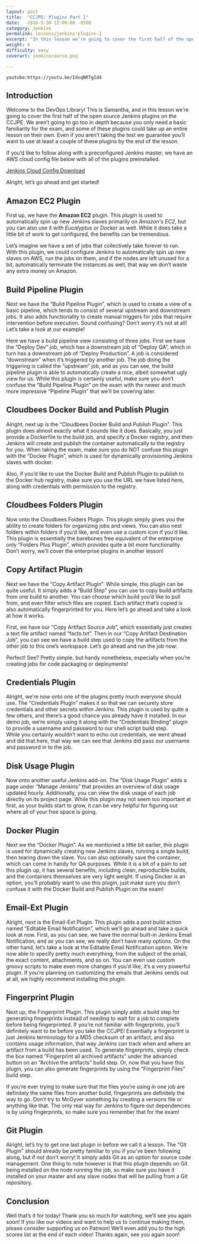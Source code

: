 ```yaml
---
layout: post
title:  "CCJPE: Plugins Part I"
date:   2016-5-30 12:00:00 -0500
category: Jenkins
permalink: lessons/jenkins-plugins-1
excerpt: "In this lesson we’re going to cover the first half of the open source Jenkins plugins on the CCJPE"
weight: 6
difficulty: easy
coverart: jenkinscourse.png

---
```

`youtube:https://youtu.be/IdvqNRTgId4`

Introduction
------------
Welcome to the DevOps Library!  This is Samantha, and in this lesson we’re going to cover the first half of the open source Jenkins plugins on the CCJPE.  We aren’t going to go too in depth because you only need a basic familiarity for the exam, and some of these plugins could take up an entire lesson on their own.  Even if you aren’t taking the test we guarantee you’ll want to use at least a couple of these plugins by the end of the lesson.  

If you’d like to follow along with a preconfigured Jenkins master, we have an AWS cloud config file below with all of the plugins preinstalled.

[Jenkins Cloud Config Download](http://www.devopslibrary.com/jenkinscloud.txt)

Alright, let’s go ahead and get started!

Amazon EC2 Plugin
-----------------
First up, we have the **Amazon EC2** plugin.  This plugin is used to automatically spin up new Jenkins slaves primarily on *Amazon's EC2*, but you can also use it with *Eucalyptus* or *Docker* as well.  While it does take a little bit of work to get configured, the benefits can be tremendous.  

Let’s imagine we have a set of jobs that collectively take forever to run.  
With this plugin, we could configure Jenkins to automatically spin up new slaves on AWS, run the jobs on them, and if the nodes are left unused for a bit, automatically terminate the instances as well, that way we don’t waste any extra money on Amazon.

Build Pipeline Plugin
---------------------
Next we have the “Build Pipeline Plugin”, which is used to create a view of a basic pipeline, which tends to consist of several upstream and downstream jobs.  It also adds functionality to create manual triggers for jobs that require intervention before execution.  Sound confusing?  Don’t worry it’s not at all!  Let’s take a look at our example!  

Here we have a build pipeline view consisting of three jobs.  First we have the “Deploy Dev” job, which has a downstream job of “Deploy QA”, which in turn has a downstream job of “Deploy Production”.  A job is considered “downstream” when it’s triggered by another job.  The job doing the triggering is called the “upstream” job, and as you can see, the build pipeline plugin is able to automatically create a nice, albeit somewhat ugly view for us.
While this plugin is certainly useful, make sure you don’t confuse the “Build Pipeline Plugin” on the exam with the newer and much more impressive “Pipeline Plugin” that we’ll be covering later.

Cloudbees Docker Build and Publish Plugin  
-----------------------------------------
Alright, next up is the “Cloudbees Docker Build and Publish Plugin”.  This plugin does almost exactly what it sounds like it does.  Basically, you just provide a Dockerfile to the build job, and specify a Docker registry, and then Jenkins will create and publish the container automatically to the registry for you.  When taking the exam, make sure you do NOT confuse this plugin with the “Docker Plugin”, which is used for dynamically provisioning Jenkins slaves with docker.

Also, if you’d like to use the Docker Build and Publish Plugin to publish to the Docker hub registry, make sure you use the URL we have listed here, along with credentials with permission to the registry.

Cloudbees Folders Plugin
------------------------
Now onto the Cloudbees Folders Plugin.  This plugin simply gives you the ability to create folders for organizing jobs and views.  You can also nest folders within folders if you’d like, and even use a custom icon if you’d like.  This plugin is essentially the barebones free equivalent of the enterprise only “Folders Plus Plugin”, which provides quite a bit more functionality.  Don’t worry, we’ll cover the enterprise plugins in another lesson!

Copy Artifact Plugin
--------------------
Next we have the “Copy Artifact Plugin”.  While simple, this plugin can be quite useful.  It simply adds a “Build Step” you can use to copy build artifacts from one build to another.  You can choose which build you’d like to pull from, and even filter which files are copied.  Each artifact that’s copied is also automatically fingerprinted for you.  Here let’s go ahead and take a look at how it works.

First, we have our “Copy Artifact Source Job”, which essentially just creates a text file artifact named “facts.txt”.  Then in our “Copy Artifact Destination Job”, you can see we have a build step used to copy the artifacts from the other job to this one’s workspace.  Let’s go ahead and run the job now:

Perfect!  See?  Pretty simple, but handy nonetheless, especially when you’re creating jobs for code packaging or deployments!

Credentials Plugin
------------------
Alright, we’re now onto one of the plugins pretty much everyone should use.  The “Credentials Plugin” makes it so that we can securely store credentials and other secrets within Jenkins.  This plugin is used by quite a few others, and there’s a good chance you already have it installed.  In our demo job, we’re simply using it along with the “Credentials Binding” plugin to provide a username and password to our shell script build step.  
While you certainly wouldn’t want to echo out credentials, we went ahead and did that here, that way we can see that Jenkins did pass our username and password in to the job.

Disk Usage Plugin
-----------------
Now onto another useful Jenkins add-on.  The “Disk Usage Plugin” adds a page under “Manage Jenkins” that provides an overview of disk usage updated hourly.  Additionally, you can view the disk usage of each job directly on its project page.  While this plugin may not seem too important at first, as your builds start to grow, it can be very helpful for figuring out where all of your free space is going.

Docker Plugin
-------------
Next we the “Docker Plugin”.  As we mentioned a little bit earlier, this plugin is used for dynamically creating new Jenkins slaves, running a single build, then tearing down the slave.  You can also optionally save the container, which can come in handy for QA purposes.  While it is a bit of a pain to set this plugin up, it has several benefits, including clean, reproducible builds, and the containers themselves are very light weight.  If using Docker is an option, you’ll probably want to use this plugin, just make sure you don’t confuse it with the Docker Build and Publish Plugin on the exam!

Email-Ext Plugin
----------------
Alright, next is the Email-Ext Plugin.  This plugin adds a post build action named “Editable Email Notification”, which we’ll go ahead and take a quick look at now.  First, as you can see, we have the normal built-in Jenkins Email Notification, and as you can see, we really don’t have many options.  On the other hand, let’s take a look at the Editable Email Notification option.  We’re now able to specify pretty much everything, from the subject of the email, the exact content, attachments, and so on.  You can even use custom groovy scripts to make even more changes if you’d like, it’s a very powerful plugin.  If you’re planning on customizing the emails that Jenkins sends out at all, we highly recommend installing this plugin.

Fingerprint Plugin
------------------
Next up, the Fingerprint Plugin.  This plugin simply adds a build step for generating fingerprints instead of needing to wait for a job to complete before being fingerprinted.  If you’re not familiar with fingerprints, you’ll definitely want to be before you take the CCJPE!  Essentially a fingerprint is just Jenkins terminology for a MD5 checksum of an artifact, and also contains usage information, that way Jenkins can track when and where an artifact from a build has been used.  To generate fingerprints, simply check the box named “Fingerprint all archived artifacts” under the advanced button on an “Archive the artifacts” build step.  Or, now that you have this plugin, you can also generate fingerprints by using the “Fingerprint Files” build step.  

If you’re ever trying to make sure that the files you’re using in one job are definitely the same files from another build, fingerprints are definitely the way to go.  Don’t try to McGyver something by creating a versions file or anything like that.  The only real way for Jenkins to figure out dependencies is by using fingerprints, so make sure you remember that for the exam!  

Git Plugin
----------
Alright, let’s try to get one last plugin in before we call it a lesson.  The “Git Plugin” should already be pretty familiar to you if you’ve been following along, but if not don’t worry!  It simply adds Git as an option for source code management.  One thing to note however is that this plugin depends on Git being installed on the node running the job, so make sure you have it installed on your master and any slave nodes that will be pulling from a Git repository.

Conclusion
----------
Well that’s it for today!  Thank you so much for watching, we’ll see you again soon!  If you like our videos and want to help us to continue making them, please consider supporting us on Patreon!  We’ll even add you to the high scores list at the end of each video!  Thanks again, see you again soon!
